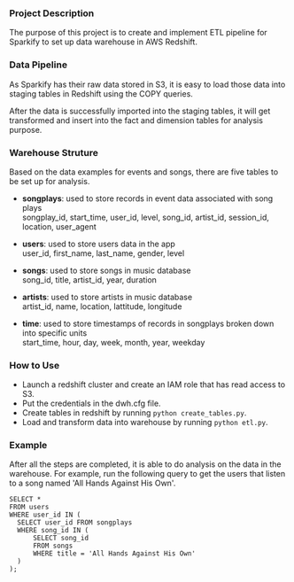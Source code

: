 ### Project Description

The purpose of this project is to create and implement ETL pipeline for Sparkify to set up data warehouse in AWS Redshift.
    
### Data Pipeline

As Sparkify has their raw data stored in S3, it is easy to load those data into staging tables in Redshift using the COPY queries.  

After the data is successfully imported into the staging tables, it will get transformed and insert into the fact and dimension tables for analysis purpose.
    
### Warehouse Struture
Based on the data examples for events and songs, there are five tables to be set up for analysis.

- **songplays**: used to store records in event data associated with song plays  
    songplay_id, start_time, user_id, level, song_id, artist_id, session_id, location, user_agent
    
- **users**: used to store users data in the app  
    user_id, first_name, last_name, gender, level
    
- **songs**: used to store songs in music database  
    song_id, title, artist_id, year, duration
    
- **artists**: used to store artists in music database  
    artist_id, name, location, lattitude, longitude
    
- **time**: used to store timestamps of records in songplays broken down into specific units  
    start_time, hour, day, week, month, year, weekday
        
### How to Use

- Launch a redshift cluster and create an IAM role that has read access to S3.
- Put the credentials in the dwh.cfg file.
- Create tables in redshift by running `python create_tables.py`.
- Load and transform data into warehouse by running `python etl.py`.
    
### Example
After all the steps are completed, it is able to do analysis on the data in the warehouse.
For example, run the following query to get the users that listen to a song named 'All Hands Against His Own'.
    
    SELECT *
    FROM users
    WHERE user_id IN (
      SELECT user_id FROM songplays
      WHERE song_id IN (
          SELECT song_id
          FROM songs
          WHERE title = 'All Hands Against His Own'
      )
    );

